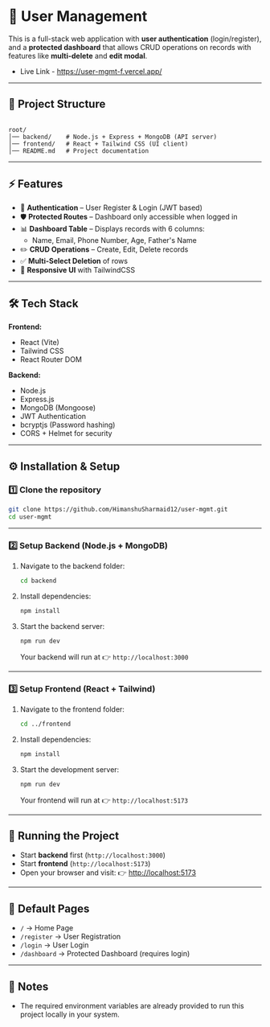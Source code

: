 # 📝 User Management

This is a full-stack web application with **user authentication** (login/register), and a **protected dashboard** that allows CRUD operations on records with features like **multi-delete** and **edit modal**.

* Live Link - https://user-mgmt-f.vercel.app/

---

## 📂 Project Structure

```

root/
│── backend/    # Node.js + Express + MongoDB (API server)
│── frontend/   # React + Tailwind CSS (UI client)
│── README.md   # Project documentation

````

---

## ⚡ Features

- 🔐 **Authentication** – User Register & Login (JWT based)
- 🛡 **Protected Routes** – Dashboard only accessible when logged in
- 📊 **Dashboard Table** – Displays records with 6 columns:
  - Name, Email, Phone Number, Age, Father's Name
- ✏️ **CRUD Operations** – Create, Edit, Delete records
- ✅ **Multi-Select Deletion** of rows
- 🎨 **Responsive UI** with TailwindCSS

---

## 🛠 Tech Stack

**Frontend:**
- React (Vite)
- Tailwind CSS
- React Router DOM

**Backend:**
- Node.js
- Express.js
- MongoDB (Mongoose)
- JWT Authentication
- bcryptjs (Password hashing)
- CORS + Helmet for security

---

## ⚙️ Installation & Setup

### 1️⃣ Clone the repository
```bash
git clone https://github.com/HimanshuSharmaid12/user-mgmt.git
cd user-mgmt
````

---

### 2️⃣ Setup Backend (Node.js + MongoDB)

1. Navigate to the backend folder:

   ```bash
   cd backend
   ```

2. Install dependencies:

   ```bash
   npm install
   ```

3. Start the backend server:

   ```bash
   npm run dev
   ```

   Your backend will run at 👉 `http://localhost:3000`

---

### 3️⃣ Setup Frontend (React + Tailwind)

1. Navigate to the frontend folder:

   ```bash
   cd ../frontend
   ```

2. Install dependencies:

   ```bash
   npm install
   ```

3. Start the development server:

   ```bash
   npm run dev
   ```

   Your frontend will run at 👉 `http://localhost:5173`

---

## 🚀 Running the Project

* Start **backend** first (`http://localhost:3000`)
* Start **frontend** (`http://localhost:5173`)
* Open your browser and visit:
  👉 [http://localhost:5173](http://localhost:5173)

---

## 🔑 Default Pages

* `/` → Home Page
* `/register` → User Registration
* `/login` → User Login
* `/dashboard` → Protected Dashboard (requires login)

---

## 📌 Notes

* The required environment variables are already provided to run this project locally in your system. 

